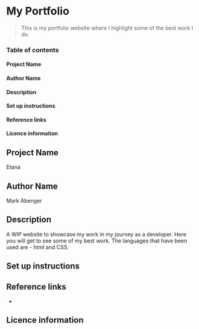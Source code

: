 
# My Portfolio 

>This is my portfolio website where I highlight some of the best work I do.

### Table of contents 

#### Project Name 
#### Author Name 
#### Description 
#### Set up instructions
#### Reference links
#### Licence information 


## Project Name

Etana

## Author Name

Mark Abenger

## Description 

A WIP website to showcase my work in my journey as a developer. Here you will get to see some of my best work. The languages that have been used are - html and CSS.

## Set up instructions 

## Reference links

- 

## Licence information 
